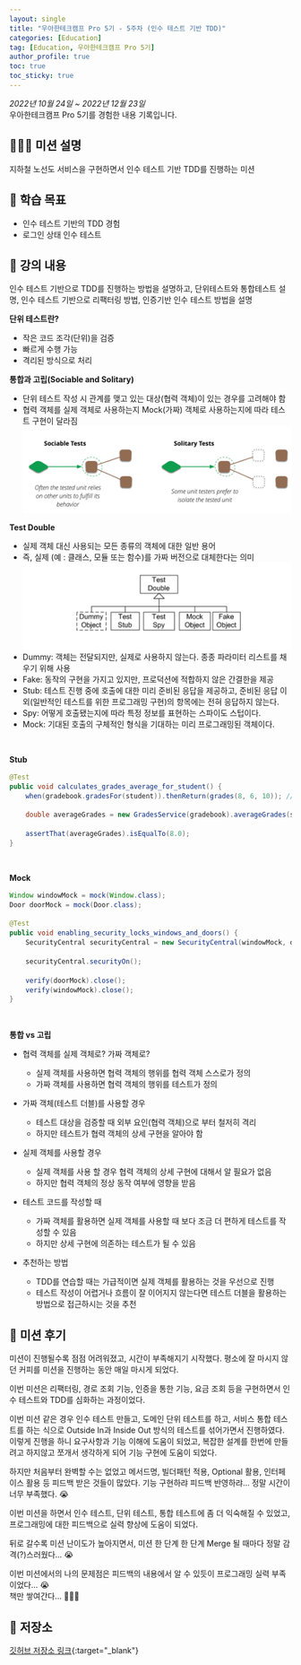 ```yaml
---
layout: single
title: "우아한테크캠프 Pro 5기 - 5주차 (인수 테스트 기반 TDD)"
categories: [Education]
tag: [Education, 우아한테크캠프 Pro 5기]
author_profile: true
toc: true
toc_sticky: true
---
```


*2022년 10월 24일 ~ 2022년 12월 23일*  
우아한테크캠프 Pro 5기를 경험한 내용 기록입니다.

## 🙇🏻‍♂️ 미션 설명
지하철 노선도 서비스을 구현하면서 인수 테스트 기반 TDD를 진행하는 미션

## 🎯 학습 목표
- 인수 테스트 기반의 TDD 경험
- 로그인 상태 인수 테스트

## 📖 강의 내용
인수 테스트 기반으로 TDD를 진행하는 방법을 설명하고, 단위테스트와 통합테스트 설명, 인수 테스트 기반으로 리팩터링 방법, 인증기반 인수 테스트 방법을 설명

**단위 테스트란?**  
- 작은 코드 조각(단위)을 검증
- 빠르게 수행 가능
- 격리된 방식으로 처리

**통합과 고립(Sociable and Solitary)**  
- 단위 테스트 작성 시 관계를 맺고 있는 대상(협력 객체)이 있는 경우를 고려해야 함
- 협력 객체를 실제 객체로 사용하는지 Mock(가짜) 객체로 사용하는지에 따라 테스트 구현이 달라짐
![sociable_and_solitary](/assets/images/posts/sociable_and_solitary.png)


**Test Double**  
- 실제 객체 대신 사용되는 모든 종류의 객체에 대한 일반 용어
- 즉, 실제 (예 : 클래스, 모듈 또는 함수)를 가짜 버전으로 대체한다는 의미
![test_double](/assets/images/posts/test_double.png)
- Dummy: 객체는 전달되지만, 실제로 사용하지 않는다. 종종 파라미터 리스트를 채우기 위해 사용
- Fake: 동작의 구현을 가지고 있지만, 프로덕션에 적합하지 않은 간결한을 제공
- Stub: 테스트 진행 중에 호출에 대한 미리 준비된 응답을 제공하고, 준비된 응답 이외(일반적인 테스트를 위한 프로그래밍 구현)의 항목에는 전혀 응답하지 않는다.
- Spy: 어떻게 호출됐는지에 따라 특정 정보를 표현하는 스파이도 스텁이다.
- Mock: 기대된 호출의 구체적인 형식을 기대하는 미리 프로그래밍된 객체이다.

<br/>

**Stub**
```java
@Test
public void calculates_grades_average_for_student() {
    when(gradebook.gradesFor(student)).thenReturn(grades(8, 6, 10)); // stubbing

    double averageGrades = new GradesService(gradebook).averageGrades(student);

    assertThat(averageGrades).isEqualTo(8.0);
}
```

<br/>

**Mock**
```java
Window windowMock = mock(Window.class);
Door doorMock = mock(Door.class);

@Test
public void enabling_security_locks_windows_and_doors() {
    SecurityCentral securityCentral = new SecurityCentral(windowMock, doorMock);

    securityCentral.securityOn();

    verify(doorMock).close();
    verify(windowMock).close();
}
```

<br/>

**통합 vs 고립**  
- 협력 객체를 실제 객체로? 가짜 객체로?
  - 실제 객체를 사용하면 협력 객체의 행위를 협력 객체 스스로가 정의
  - 가짜 객체를 사용하면 협력 객체의 행위를 테스트가 정의

- 가짜 객체(테스트 더블)를 사용할 경우
  - 테스트 대상을 검증할 때 외부 요인(협력 객체)으로 부터 철저히 격리
  - 하지만 테스트가 협력 객체의 상세 구현을 알아야 함

- 실제 객체를 사용할 경우
  - 실제 객체를 사용 할 경우 협력 객체의 상세 구현에 대해서 알 필요가 없음
  - 하지만 협력 객체의 정상 동작 여부에 영향을 받음

- 테스트 코드를 작성할 때
  - 가짜 객체를 활용하면 실제 객체를 사용할 때 보다 조금 더 편하게 테스트를 작성할 수 있음
  - 하지만 상세 구현에 의존하는 테스트가 될 수 있음

- 추천하는 방법
  - TDD를 연습할 때는 가급적이면 실제 객체를 활용하는 것을 우선으로 진행
  - 테스트 작성이 어렵거나 흐름이 잘 이어지지 않는다면 테스트 더블을 활용하는 방법으로 접근하시는 것을 추천




## 📝 미션 후기
미션이 진행될수록 점점 어려워졌고, 시간이 부족해지기 시작했다. 평소에 잘 마시지 않던 커피를 미션을 진행하는 동안 매일 마시게 되었다.

이번 미션은 리팩터링, 경로 조회 기능, 인증을 통한 기능, 요금 조회 등을 구현하면서 인수 테스트와 TDD를 심화하는 과정이었다.

이번 미션 같은 경우 인수 테스트 만들고, 도메인 단위 테스트를 하고, 서비스 통합 테스트를 하는 식으로 Outside In과 Inside Out 방식의 테스트를 섞어가면서 진행하였다. 이렇게 진행을 하니 요구사항과 기능 이해에 도움이 되었고, 복잡한 설계를 한번에 만들려고 하지않고 쪼개서 생각하게 되어 기능 구현에 도움이 되었다.

하지만 처음부터 완벽할 수는 없었고 메서드명, 빌더패턴 적용, Optional 활용, 인터페이스 활용 등 피드백 받은 것들이 많았다. 기능 구현하랴 피드백 반영하랴... 정말 시간이 너무 부족했다. 😭

이번 미션을 하면서 인수 테스트, 단위 테스트, 통합 테스트에 좀 더 익숙해질 수 있었고, 프로그래밍에 대한 피드백으로 실력 향상에 도움이 되었다. 

뒤로 갈수록 미션 난이도가 높아지면서, 미션 한 단계 한 단계 Merge 될 때마다 정말 감격(?)스러웠다... 😭

이번 미션에서의 나의 문제점은 피드백의 내용에서 알 수 있듯이 프로그래밍 실력 부족이었다... 😭  
책만 쌓여간다... 📖📖📖

## 💾 저장소
[깃허브 저장소 링크](https://github.com/sangjaeoh/atdd-subway-service/tree/step4){:target="_blank"}
